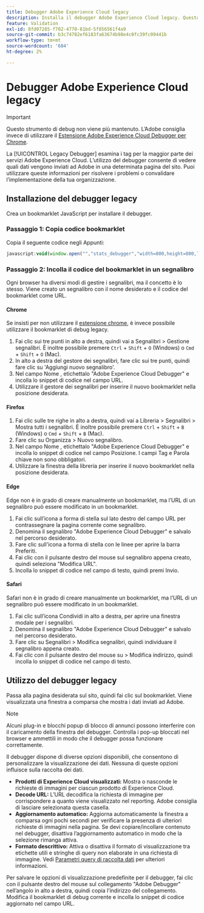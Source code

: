 ```yaml
---
title: Debugger Adobe Experience Cloud legacy
description: Installa il debugger Adobe Experience Cloud legacy. Questo debugger esamina i tag per i tag di Analytics, Target, Advertising Cloud, Identity Service e Data Collection.
feature: Validation
exl-id: 8fd07285-f702-4770-81bd-5f856561f4a9
source-git-commit: b3c74782ef6183fa63674b98e4c0fc39fc09441b
workflow-type: tm+mt
source-wordcount: '684'
ht-degree: 2%

---
```


# Debugger Adobe Experience Cloud legacy

>[!IMPORTANT]
>
>Questo strumento di debug non viene più mantenuto. L’Adobe consiglia invece di utilizzare il [Estensione Adobe Experience Cloud Debugger per Chrome](https://experienceleague.adobe.com/docs/debugger/using/experience-cloud-debugger.html?lang=it).

La [!UICONTROL Legacy Debugger] esamina i tag per la maggior parte dei servizi Adobe Experience Cloud. L’utilizzo del debugger consente di vedere quali dati vengono inviati ad Adobe in una determinata pagina del sito. Puoi utilizzare queste informazioni per risolvere i problemi o convalidare l’implementazione della tua organizzazione.

## Installazione del debugger legacy

Crea un bookmarklet JavaScript per installare il debugger.

### Passaggio 1: Copia codice bookmarklet

Copia il seguente codice negli Appunti:

```JavaScript
javascript:void(window.open("","stats_debugger","width=800,height=800,location=0,menubar=0,status=1,toolbar=0,resizable=1,scrollbars=1").document.write("<script language=\"JavaScript\" id=dbg src=\"https://www.adobetag.com/d1/digitalpulsedebugger/live/DPD.js\"></"+"script>"+"<script language=\"JavaScript\">window.focus();</script>"));
```

### Passaggio 2: Incolla il codice del bookmarklet in un segnalibro

Ogni browser ha diversi modi di gestire i segnalibri, ma il concetto è lo stesso. Viene creato un segnalibro con il nome desiderato e il codice del bookmarklet come URL.

#### Chrome

Se insisti per non utilizzare il [estensione chrome](https://experienceleague.adobe.com/docs/debugger/using/experience-cloud-debugger.html), è invece possibile utilizzare il bookmarklet di debug legacy.

1. Fai clic sui tre punti in alto a destra, quindi vai a Segnalibri > Gestione segnalibri. È inoltre possibile premere `Ctrl` + `Shift` + `O` (Windows) o `Cmd` + `Shift` + `O` (Mac).
2. In alto a destra del gestore dei segnalibri, fare clic sui tre punti, quindi fare clic su &#39;Aggiungi nuovo segnalibro&#39;.
3. Nel campo Nome , etichettalo &quot;Adobe Experience Cloud Debugger&quot; e incolla lo snippet di codice nel campo URL.
4. Utilizzare il gestore dei segnalibri per inserire il nuovo bookmarklet nella posizione desiderata.

#### Firefox

1. Fai clic sulle tre righe in alto a destra, quindi vai a Libreria > Segnalibri > Mostra tutti i segnalibri. È inoltre possibile premere `Ctrl` + `Shift` + `B` (Windows) o `Cmd` + `Shift` + `B` (Mac).
2. Fare clic su Organizza > Nuovo segnalibro.
3. Nel campo Nome , etichettalo &quot;Adobe Experience Cloud Debugger&quot; e incolla lo snippet di codice nel campo Posizione. I campi Tag e Parola chiave non sono obbligatori.
4. Utilizzare la finestra della libreria per inserire il nuovo bookmarklet nella posizione desiderata.

#### Edge

Edge non è in grado di creare manualmente un bookmarklet, ma l’URL di un segnalibro può essere modificato in un bookmarklet.

1. Fai clic sull’icona a forma di stella sul lato destro del campo URL per contrassegnare la pagina corrente come segnalibro.
2. Denomina il segnalibro &quot;Adobe Experience Cloud Debugger&quot; e salvalo nel percorso desiderato.
3. Fare clic sull&#39;icona a forma di stella con le linee per aprire la barra Preferiti.
4. Fai clic con il pulsante destro del mouse sul segnalibro appena creato, quindi seleziona &quot;Modifica URL&quot;.
5. Incolla lo snippet di codice nel campo di testo, quindi premi Invio.

#### Safari

Safari non è in grado di creare manualmente un bookmarklet, ma l’URL di un segnalibro può essere modificato in un bookmarklet.

1. Fai clic sull’icona Condividi in alto a destra, per aprire una finestra modale per i segnalibri.
2. Denomina il segnalibro &quot;Adobe Experience Cloud Debugger&quot; e salvalo nel percorso desiderato.
3. Fare clic su Segnalibri > Modifica segnalibri, quindi individuare il segnalibro appena creato.
4. Fai clic con il pulsante destro del mouse su > Modifica indirizzo, quindi incolla lo snippet di codice nel campo di testo.

## Utilizzo del debugger legacy

Passa alla pagina desiderata sul sito, quindi fai clic sul bookmarklet. Viene visualizzata una finestra a comparsa che mostra i dati inviati ad Adobe.

>[!NOTE]
>
>Alcuni plug-in e blocchi popup di blocco di annunci possono interferire con il caricamento della finestra del debugger. Controlla i pop-up bloccati nel browser e ammettili in modo che il debugger possa funzionare correttamente.

Il debugger dispone di diverse opzioni disponibili, che consentono di personalizzare la visualizzazione dei dati. Nessuna di queste opzioni influisce sulla raccolta dei dati.

* **Prodotti di Experience Cloud visualizzati:** Mostra o nasconde le richieste di immagini per ciascun prodotto di Experience Cloud.
* **Decode URL:** L’URL decodifica la richiesta di immagine per corrispondere a quanto viene visualizzato nel reporting. Adobe consiglia di lasciare selezionata questa casella.
* **Aggiornamento automatico:** Aggiorna automaticamente la finestra a comparsa ogni pochi secondi per verificare la presenza di ulteriori richieste di immagini nella pagina. Se devi copiare/incollare contenuto nel debugger, disattiva l’aggiornamento automatico in modo che la selezione rimanga attiva.
* **Formato descrittivo:** Attiva o disattiva il formato di visualizzazione tra etichette utili e stringhe di query non elaborate in una richiesta di immagine. Vedi [Parametri query di raccolta dati](query-parameters.md) per ulteriori informazioni.

Per salvare le opzioni di visualizzazione predefinite per il debugger, fai clic con il pulsante destro del mouse sul collegamento &quot;Adobe Debugger&quot; nell’angolo in alto a destra, quindi copia l’indirizzo del collegamento. Modifica il bookmarklet di debug corrente e incolla lo snippet di codice aggiornato nel campo URL.
